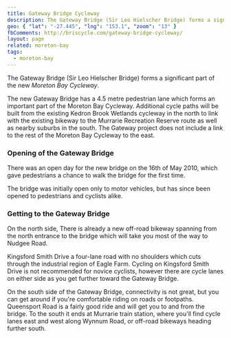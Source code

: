 ```yaml
---
title: Gateway Bridge Cycleway
description: The Gateway Bridge (Sir Leo Hielscher Bridge) forms a significant part of the Moreton Bay Cycleway.
geo: { "lat": "-27.445", "lng": "153.1", "zoom": "13" }
fbComments: http://briscycle.com/gateway-bridge-cycleway/
layout: page
related: moreton-bay
tags:
  - moreton-bay
---
```


The Gateway Bridge (Sir Leo Hielscher Bridge) forms a significant part of the new <em>Moreton Bay Cycleway</em>.

The new Gateway Bridge has a 4.5 metre pedestrian lane which forms an important part of the Moreton Bay Cycleway. Additional cycle paths will be built from the existing Kedron Brook Wetlands cycleway in the north to link with the existing bikeway to the Murrarie Recreation Reserve route as well as nearby suburbs in the south. The Gateway project does not include a link to the rest of the Moreton Bay Cycleway to the east.

<h3>Opening of the Gateway Bridge</h3>
There was an open day for the new bridge on the 16th of May 2010, which gave pedestrians a chance to walk the bridge for the first time.

The bridge was initially open only to motor vehicles, but has since been opened to pedestrians and cyclists alike.

<h3>Getting to the Gateway Bridge</h3>
On the north side, There is already a new off-road bikeway spanning from the north entrance to the bridge which will take you most of the way to Nudgee Road.

Kingsford Smith Drive a four-lane road with no shoulders which cuts through the industrial region of Eagle Farm. Cycling on Kingsford Smith Drive is not recommended for novice cyclists, however there are cycle lanes on either side as you get further toward the Gateway Bridge.

On the south side of the Gateway Bridge, connectivity is not great, but you can get around if you're comfortable riding on roads or footpaths. Queensport Road is a fairly good ride and will get you to and from the bridge. To the south it ends at Murrarie train station, where you'll find cycle lanes east and west along Wynnum Road, or off-road bikeways heading further south.
